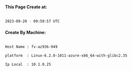 
   
#### This Page Create at:

```bash

2023-09-20 - 09:50:57 UTC

```

#### Create By Machine:

```bash

Host Name : fv-az936-949

platform  : Linux-6.2.0-1011-azure-x86_64-with-glibc2.35

Ip Local  : 10.1.0.25

```

